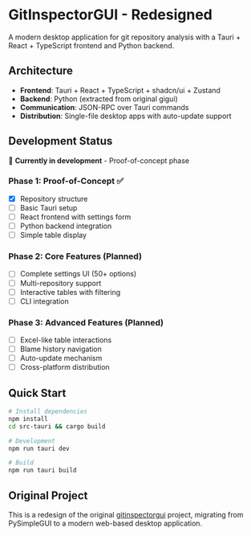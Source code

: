# GitInspectorGUI - Redesigned

A modern desktop application for git repository analysis with a Tauri + React + TypeScript frontend and Python backend.

## Architecture

- **Frontend**: Tauri + React + TypeScript + shadcn/ui + Zustand
- **Backend**: Python (extracted from original gigui)
- **Communication**: JSON-RPC over Tauri commands
- **Distribution**: Single-file desktop apps with auto-update support

## Development Status

🚧 **Currently in development** - Proof-of-concept phase

### Phase 1: Proof-of-Concept ✅
- [x] Repository structure
- [ ] Basic Tauri setup
- [ ] React frontend with settings form
- [ ] Python backend integration
- [ ] Simple table display

### Phase 2: Core Features (Planned)
- [ ] Complete settings UI (50+ options)
- [ ] Multi-repository support
- [ ] Interactive tables with filtering
- [ ] CLI integration

### Phase 3: Advanced Features (Planned)
- [ ] Excel-like table interactions
- [ ] Blame history navigation
- [ ] Auto-update mechanism
- [ ] Cross-platform distribution

## Quick Start

```bash
# Install dependencies
npm install
cd src-tauri && cargo build

# Development
npm run tauri dev

# Build
npm run tauri build
```

## Original Project

This is a redesign of the original [gitinspectorgui](../gitinspectorgui-old/) project, migrating from PySimpleGUI to a modern web-based desktop application.